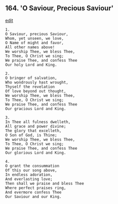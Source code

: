 
## 164.  'O Saviour, Precious Saviour'
[edit](https://docs.google.com/document/d/1CUiwAORELHFqR7wW%2DJWDrbqA%2DqfaRMVU/edit?mode=html)




    1.
    O Saviour, precious Saviour, 
    Whom, yet unseen, we love, 
    O Name of might and favor, 
    All other names above! 
    We worship Thee, we bless Thee, 
    To Thee, O Christ we sing; 
    We praise Thee, and confess Thee 
    Our holy Lord and King. 

    2.
    O bringer of salvation, 
    Who wondrously hast wrought, 
    Thyself the revelation 
    Of love beyond out thought, 
    We worship Thee, we bless Thee, 
    To Thee, O Christ we sing; 
    We praise Thee, and confess Thee 
    Our gracious Lord and King. 

    3.
    In Thee all fulness dwelleth, 
    All grace and power divine; 
    The glory that excelleth, 
    O Son of God, is Thine; 
    We worship Thee, we bless Thee, 
    To Thee, O Christ we sing; 
    We praise Thee, and confess Thee 
    Our glorious Lord and King. 

    4.
    O grant the consummation 
    Of this our song above, 
    In endless adoration, 
    And everlasting love; 
    Then shall we praise and bless Thee 
    Where perfect praises ring, 
    And evermore confess Thee 
    Our Saviour and our King.
